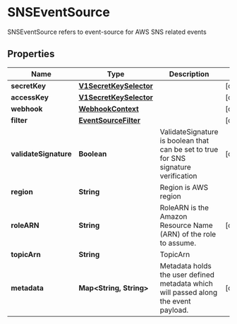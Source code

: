 

# SNSEventSource

SNSEventSource refers to event-source for AWS SNS related events
## Properties

Name | Type | Description | Notes
------------ | ------------- | ------------- | -------------
**secretKey** | [**V1SecretKeySelector**](V1SecretKeySelector.md) |  |  [optional]
**accessKey** | [**V1SecretKeySelector**](V1SecretKeySelector.md) |  |  [optional]
**webhook** | [**WebhookContext**](WebhookContext.md) |  |  [optional]
**filter** | [**EventSourceFilter**](EventSourceFilter.md) |  |  [optional]
**validateSignature** | **Boolean** | ValidateSignature is boolean that can be set to true for SNS signature verification |  [optional]
**region** | **String** | Region is AWS region | 
**roleARN** | **String** | RoleARN is the Amazon Resource Name (ARN) of the role to assume. |  [optional]
**topicArn** | **String** | TopicArn | 
**metadata** | **Map&lt;String, String&gt;** | Metadata holds the user defined metadata which will passed along the event payload. |  [optional]



